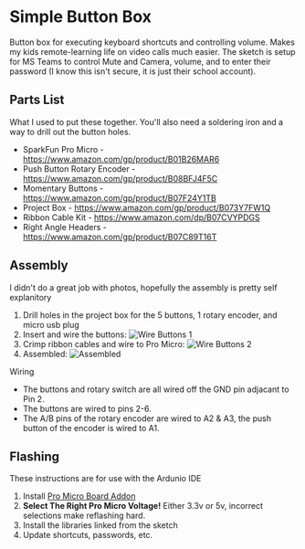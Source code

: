 # Simple Button Box

Button box for executing keyboard shortcuts and controlling volume. Makes my kids remote-learning life on
video calls much easier. The sketch is setup for MS Teams to control Mute and Camera, volume, and to enter
their password (I know this isn't secure, it is just their school account).

## Parts List

What I used to put these together. You'll also need a soldering iron and a way to drill out the button holes.

* SparkFun Pro Micro - https://www.amazon.com/gp/product/B01B26MAR6
* Push Button Rotary Encoder - https://www.amazon.com/gp/product/B08BFJ4F5C
* Momentary Buttons - https://www.amazon.com/gp/product/B07F24Y1TB
* Project Box - https://www.amazon.com/gp/product/B073Y7FW1Q
* Ribbon Cable Kit - https://www.amazon.com/dp/B07CVYPDGS
* Right Angle Headers - https://www.amazon.com/gp/product/B07C89T16T

## Assembly

I didn't do a great job with photos, hopefully the assembly is pretty self explanitory

1. Drill holes in the project box for the 5 buttons, 1 rotary encoder, and micro usb plug
1. Insert and wire the buttons: ![Wire Buttons 1](https://imgur.com/H3OsSWE.jpg)
1. Crimp ribbon cables and wire to Pro Micro: ![Wire Buttons 2](https://imgur.com/Q9iOJWI.jpg)
1. Assembled: ![Assembled](https://imgur.com/5ZsChbr.jpg)

Wiring
* The buttons and rotary switch are all wired off the GND pin adjacant to Pin 2.
* The buttons are wired to pins 2-6.
* The A/B pins of the rotary encoder are wired to A2 & A3, the push button of the encoder is wired to A1.

## Flashing

These instructions are for use with the Ardunio IDE

1. Install [Pro Micro Board Addon](https://learn.sparkfun.com/tutorials/pro-micro--fio-v3-hookup-guide#windows_boardaddon)
1. **Select The Right Pro Micro Voltage!** Either 3.3v or 5v, incorrect selections make reflashing hard.
1. Install the libraries linked from the sketch
1. Update shortcuts, passwords, etc.
